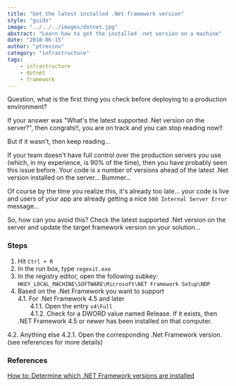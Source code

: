 ```yaml
---
title: "Get the latest installed .Net framework version"
style: "guide"
image: "../../../images/dotnet.jpg"
abstract: "Learn how to get the installed .net version on a machine"
date: "2018-06-15"
author: "ptrevino"
category: "infrastructure"
tags:
    - infrastructure
    - dotnet
    - framework
---
```


<div class="tldr" markdown="true">

  Question, what is the first thing you check before deploying to a production 
  environment?  

  If your answer was "What's the latest supported .Net version on the server?", 
  then congrats!!, you are on track and you can stop reading now!!   
  
  But if it wasn't, then keep reading...  

  If your team doesn't have full control over the production servers you use 
  (which, in my experience, is 90% of the time), then you have probably seen 
  this issue before. Your code is x number of versions ahead of the latest .Net version 
  installed on the server...  Bummer...

  Of course by the time you realize this, it's already too late... your code is live 
  and users of your app are already getting a nice `500 Internal Server Error` message...  

  So, how can you avoid this? Check the latest supported .Net version on the server 
  and update the target framework version on your solution...


</div>

<!-- start:abstract -->

### Steps
1. Hit `Ctrl + R`
2. In the run box, type `regexit.exe`
3. In the registry editor, open the following subkey: `HKEY_LOCAL_MACHINE\SOFTWARE\Microsoft\NET Framework Setup\NDP`  
4. Based on the .Net Framework you want to support  
  4.1. For .Net Framework 4.5 and later  
    &emsp;&emsp;4.1.1. Open the entry `v4\Full`  
    &emsp;&emsp;4.1.2. Check for a DWORD value named Release. If it exists, then 
    .NET Framework 4.5 or newer has been installed on that computer.

  4.2. Anything else
    4.2.1. Open the corresponding .Net Framework version. (see references for more details)

### References
[How to: Determine which .NET Framework versions are installed](https://docs.microsoft.com/en-us/dotnet/framework/migration-guide/how-to-determine-which-versions-are-installed) 

